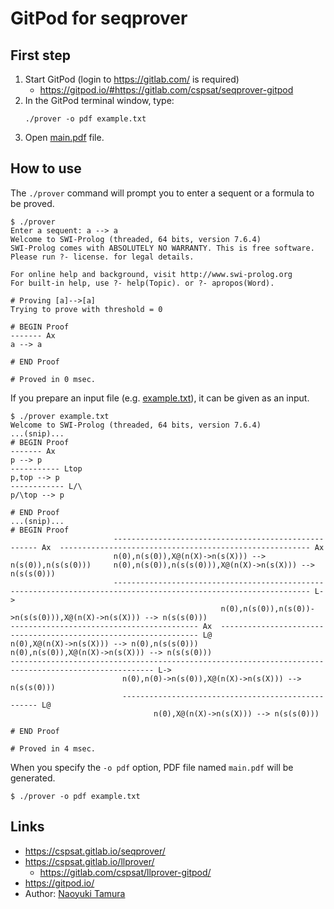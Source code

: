 # GitPod for seqprover

## First step

1. Start GitPod (login to <https://gitlab.com/> is required)
   - <https://gitpod.io/#https://gitlab.com/cspsat/seqprover-gitpod>
2. In the GitPod terminal window, type:
   ```
   ./prover -o pdf example.txt
   ```
3. Open [main.pdf](main.pdf) file.

## How to use

The `./prover` command will prompt you to enter a sequent or a formula to be proved.

```
$ ./prover
Enter a sequent: a --> a
Welcome to SWI-Prolog (threaded, 64 bits, version 7.6.4)
SWI-Prolog comes with ABSOLUTELY NO WARRANTY. This is free software.
Please run ?- license. for legal details.

For online help and background, visit http://www.swi-prolog.org
For built-in help, use ?- help(Topic). or ?- apropos(Word).

# Proving [a]-->[a]
Trying to prove with threshold = 0

# BEGIN Proof
------- Ax
a --> a

# END Proof

# Proved in 0 msec.
```

If you prepare an input file (e.g. [example.txt](example.txt)),
it can be given as an input.
```
$ ./prover example.txt
Welcome to SWI-Prolog (threaded, 64 bits, version 7.6.4)
...(snip)...
# BEGIN Proof
------- Ax
p --> p
----------- Ltop
p,top --> p
------------ L/\
p/\top --> p

# END Proof
...(snip)...
# BEGIN Proof
                       ----------------------------------------------------- Ax  -------------------------------------------------------- Ax
                       n(0),n(s(0)),X@(n(X)->n(s(X))) --> n(s(0)),n(s(s(0)))     n(0),n(s(0)),n(s(s(0))),X@(n(X)->n(s(X))) --> n(s(s(0)))
                       ------------------------------------------------------------------------------------------------------------------ L->
                                               n(0),n(s(0)),n(s(0))->n(s(s(0))),X@(n(X)->n(s(X))) --> n(s(s(0)))
------------------------------------------ Ax  ----------------------------------------------------------------- L@
n(0),X@(n(X)->n(s(X))) --> n(0),n(s(s(0)))               n(0),n(s(0)),X@(n(X)->n(s(X))) --> n(s(s(0)))
------------------------------------------------------------------------------------------------------ L->
                         n(0),n(0)->n(s(0)),X@(n(X)->n(s(X))) --> n(s(s(0)))
                         --------------------------------------------------- L@
                                n(0),X@(n(X)->n(s(X))) --> n(s(s(0)))

# END Proof

# Proved in 4 msec.
```

When you specify the `-o pdf` option, PDF file named `main.pdf` will be generated.
```
$ ./prover -o pdf example.txt
```

## Links

- <https://cspsat.gitlab.io/seqprover/>
- <https://cspsat.gitlab.io/llprover/>
    - <https://gitlab.com/cspsat/llprover-gitpod/>
- <https://gitpod.io/>
- Author: [Naoyuki Tamura](https://tamura70.gitlab.io/)

